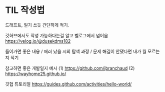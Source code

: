 # TIL 작성법

드래프트, 일기 쓰듯 간단하게 적기.

깃허브에서도 작성 가능하다는걸 알고 벨로그에서 넘어옴
https://velog.io/@dusekdms182

들어가면 좋은 내용
/ 에러 났을 시의 탐색 과정
/ 문제 해결이 안됐다면 내가 뭘 모르는지 적기

참고하면 좋은 개발일지 예시
(1) https://github.com/jbranchaud
(2) https://wayhome25.github.io/

깃헙 튜토리얼
https://guides.github.com/activities/hello-world/
